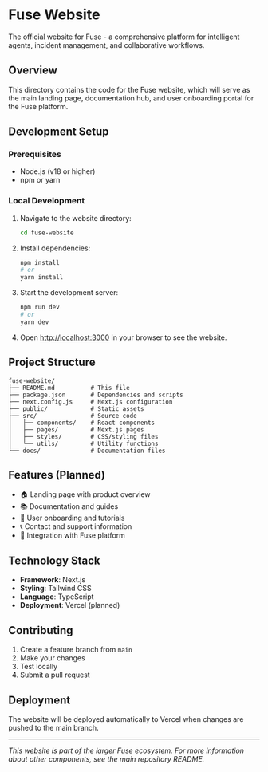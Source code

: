 # Fuse Website

The official website for Fuse - a comprehensive platform for intelligent agents, incident management, and collaborative workflows.

## Overview

This directory contains the code for the Fuse website, which will serve as the main landing page, documentation hub, and user onboarding portal for the Fuse platform.

## Development Setup

### Prerequisites

- Node.js (v18 or higher)
- npm or yarn

### Local Development

1. Navigate to the website directory:
   ```bash
   cd fuse-website
   ```

2. Install dependencies:
   ```bash
   npm install
   # or
   yarn install
   ```

3. Start the development server:
   ```bash
   npm run dev
   # or
   yarn dev
   ```

4. Open [http://localhost:3000](http://localhost:3000) in your browser to see the website.

## Project Structure

```
fuse-website/
├── README.md          # This file
├── package.json       # Dependencies and scripts
├── next.config.js     # Next.js configuration
├── public/            # Static assets
├── src/               # Source code
│   ├── components/    # React components
│   ├── pages/         # Next.js pages
│   ├── styles/        # CSS/styling files
│   └── utils/         # Utility functions
└── docs/              # Documentation files
```

## Features (Planned)

- 🏠 Landing page with product overview
- 📚 Documentation and guides
- 🚀 User onboarding and tutorials
- 📞 Contact and support information
- 🔗 Integration with Fuse platform

## Technology Stack

- **Framework**: Next.js
- **Styling**: Tailwind CSS
- **Language**: TypeScript
- **Deployment**: Vercel (planned)

## Contributing

1. Create a feature branch from `main`
2. Make your changes
3. Test locally
4. Submit a pull request

## Deployment

The website will be deployed automatically to Vercel when changes are pushed to the main branch.

---

*This website is part of the larger Fuse ecosystem. For more information about other components, see the main repository README.*
